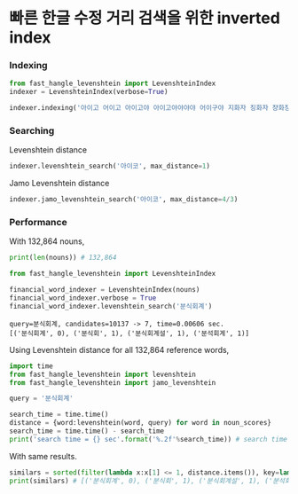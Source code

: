 # 빠른 한글 수정 거리 검색을 위한 inverted index

### Indexing

```python
from fast_hangle_levenshtein import LevenshteinIndex
indexer = LevenshteinIndex(verbose=True)

indexer.indexing('아이고 어이고 아이고야 아이고야야야야 어이구야 지화자 징화자 쟝화장'.split())
```

### Searching

Levenshtein distance

```python
indexer.levenshtein_search('아이코', max_distance=1)
```

Jamo Levenshtein distance

```python
indexer.jamo_levenshtein_search('아이코', max_distance=4/3)
```

### Performance

With 132,864 nouns,

```python
print(len(nouns)) # 132,864
```

```python
from fast_hangle_levenshtein import LevenshteinIndex

financial_word_indexer = LevenshteinIndex(nouns)
financial_word_indexer.verbose = True
financial_word_indexer.levenshtein_search('분식회계')
```

    query=분식회계, candidates=10137 -> 7, time=0.00606 sec.
    [('분식회계', 0), ('분식회', 1), ('분식회계설', 1), ('분석회계', 1)]

Using Levenshtein distance for all 132,864 reference words,

```python
import time
from fast_hangle_levenshtein import levenshtein
from fast_hangle_levenshtein import jamo_levenshtein

query = '분식회계'

search_time = time.time()
distance = {word:levenshtein(word, query) for word in noun_scores}
search_time = time.time() - search_time
print('search time = {} sec'.format('%.2f'%search_time)) # search time = 2.27 sec
```

With same results.

```python
similars = sorted(filter(lambda x:x[1] <= 1, distance.items()), key=lambda x:x[1])
print(similars) # [('분식회계', 0), ('분식회', 1), ('분식회계설', 1), ('분석회계', 1)]
```